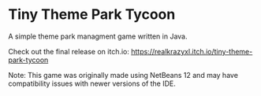
# Tiny Theme Park Tycoon

A simple theme park managment game written in Java.

Check out the final release on itch.io: https://realkrazyxl.itch.io/tiny-theme-park-tycoon

Note: This game was originally made using NetBeans 12 and may have compatibility issues with newer versions of the IDE.
